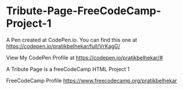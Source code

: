 # Tribute-Page-FreeCodeCamp-Project-1

A Pen created at CodePen.io. You can find this one at https://codepen.io/pratikbelhekar/full/VrKagG/

View My CodePen Profile at https://codepen.io/pratikbelhekar/#

A Tribute Page is a freeCodeCamp HTML Project 1

FreeCodeCamp Profile https://www.freecodecamp.org/pratikbelhekar
